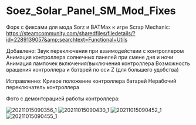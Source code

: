 # Soez_Solar_Panel_SM_Mod_Fixes
Форк с фиксами для мода Sorz и BATMax к игре Scrap Mechanic: https://steamcommunity.com/sharedfiles/filedetails/?id=2289139057&amp;searchtext=Functional+Utils

Добавлено:
Звук переключения при взаимодействии с контроллером
Анимация контроллера солнечных панелей при смене дня и ночи
Анимация лампочек включения/выключения контроллера
Возможность вращения контроллера и бвтврей по оси Z (для большего удобства)

Исправленно:
Кривое положение контроллера батарей
Нерабочий переключатель контроллера

Фото с демонтсрацией работы контроллера:

![20211015090356_1](https://user-images.githubusercontent.com/56871670/137440170-7dbbe2ed-9259-4f5d-ad54-d0ac6d28ef6a.jpg)
![20211015090430_1](https://user-images.githubusercontent.com/56871670/137440176-e93a5c48-0bfa-4dc2-bd2f-a7b608b2e6b0.jpg)
![20211015090452_1](https://user-images.githubusercontent.com/56871670/137440178-a7f8918f-2f57-4b05-809d-e5946cca305b.jpg)
![20211015090455_1](https://user-images.githubusercontent.com/56871670/137440182-99b2e65e-cc2d-4df7-8f69-e53a1333e1e9.jpg)
